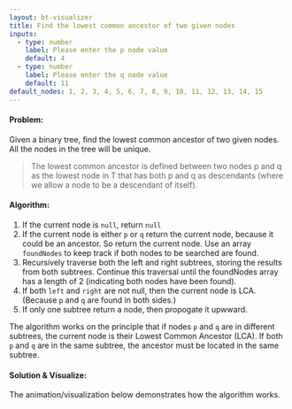 ```yaml
---
layout: bt-visualizer
title: Find the lowest common ancestor of two given nodes
inputs:
  - type: number
    label: Please enter the p node value
    default: 4
  - type: number
    label: Please enter the q node value
    default: 11
default_nodes: 1, 2, 3, 4, 5, 6, 7, 8, 9, 10, 11, 12, 13, 14, 15
---
```


#### Problem:

Given a binary tree, find the lowest common ancestor of two given nodes. All the nodes in the tree will be unique.

> The lowest common ancestor is defined between two nodes p and q as the lowest node in T that has both p and q as descendants (where we allow a node to be a descendant of itself).

#### Algorithm:

1. If the current node is `null`, return `null`
2. If the current node is either `p` or `q` return the current node, because it could be an ancestor. So return the current node. Use an array `foundNodes` to keep track if both nodes to be searched are found.
2. Recursively traverse both the left and right subtrees, storing the results from both subtrees. Continue this traversal until the foundNodes array has a length of 2 (indicating both nodes have been found).
3. If both `left` and `right` are not null, then the current node is LCA. (Because `p` and `q` are found in both sides.)
4. If only one subtree return a node, then propogate it upwward.

The algorithm works on the principle that if nodes `p` and `q` are in different subtrees, the current node is their Lowest Common Ancestor (LCA). If both `p` and `q` are in the same subtree, the ancestor must be located in the same subtree.

#### Solution & Visualize:
The animation/visualization below demonstrates how the algorithm works.